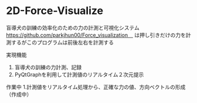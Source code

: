 # 2D-Force-Visualize
盲導犬の訓練の効率化のための力の計測と可視化システム
https://github.com/parkjhun00/Force_visualization　
は押し引きだけの力を計測するがこのプログラムは前後左右を計測する

実現機能
1. 盲導犬の訓練の力計測、記録
2. PyQtGraphを利用して計測値のリアルタイム２次元提示

作業中
1.計測値をリアルタイム処理から、正確な力の値、方向ベクトルの形成（作成中）
